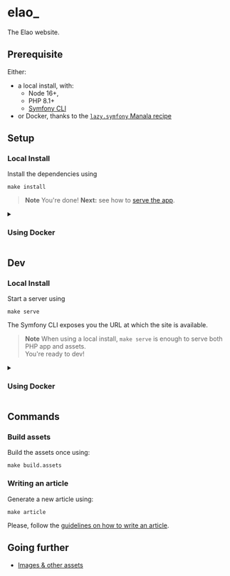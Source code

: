 # elao_

The Elao website.

## Prerequisite

Either:

- a local install, with:
  - Node 16+, 
  - PHP 8.1+
  - [Symfony CLI](https://symfony.com/download)
- or Docker, thanks to the [`lazy.symfony` Manala recipe](https://manala.github.io/manala-recipes/recipes/lazy.symfony/)

## Setup

### Local Install

Install the dependencies using

```shell
make install
```

> **Note**
> You're done! **Next:** see how to [serve the app](#dev).

<details>
<summary>
<h3>Using Docker</h3>
</summary>

If you want to use the Docker stack, setup the project using:

```shell
make up
```

Then, log into the container using

```shell
make sh
```

> **Warning**
> When **using Docker**, you must use `make sh`
> to log into the container before running any command.

And install the dependencies with

```shell
make install
```
</details>

## Dev

### Local Install

Start a server using

```shell
make serve
```

The Symfony CLI exposes you the URL at which the site is available.

> **Note**
> When using a local install, `make serve` is enough to serve both PHP app and assets.  
> You're ready to dev!

<details>
<summary>
<h3>Using Docker</h3>
</summary>

When using a Docker install, serve the PHP application using:

```shell
make up
```

> **Warning**
> The site is now available at http://localhost:8000, but you need to build or serve the assets.

For development purposes, start a Webpack dev-server using:

```shell
make serve.assets
```
</details>

## Commands

### Build assets

Build the assets once using:

```shell
make build.assets
```

### Writing an article

Generate a new article using:

```shell
make article
```

Please, follow the [guidelines on how to write an article](https://elao.github.io/elao_/blog/styleguide/example/).

## Going further

- [Images & other assets](./res/docs/assets.md)
